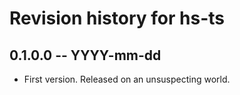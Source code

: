 # Revision history for hs-ts

## 0.1.0.0 -- YYYY-mm-dd

* First version. Released on an unsuspecting world.

